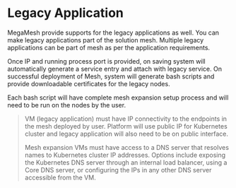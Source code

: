 # Legacy Application

MegaMesh provide supports for the legacy applications as well. You can make legacy applications part of the solution mesh. Multiple legacy applications can be part of mesh as per the application requirements. 

Once IP and running process port is provided, on saving system will automatically generate a service entry and attach with legacy service.  On successful deployment of Mesh, system will generate bash scripts and provide downloadable certificates for the legacy nodes. 

Each bash script will have complete mesh expansion setup process and will need to be run on the nodes by the user.

> VM (legacy application) must have IP connectivity to the endpoints in the mesh deployed by user. Platform will use public IP for Kubernetes cluster and legacy application will also need to be on public interface.
>
> Mesh expansion VMs must have access to a DNS server that resolves names to Kubernetes cluster IP addresses. Options include exposing the Kubernetes DNS server through an internal load balancer, using a Core DNS server, or configuring the IPs in any other DNS server accessible from the VM.